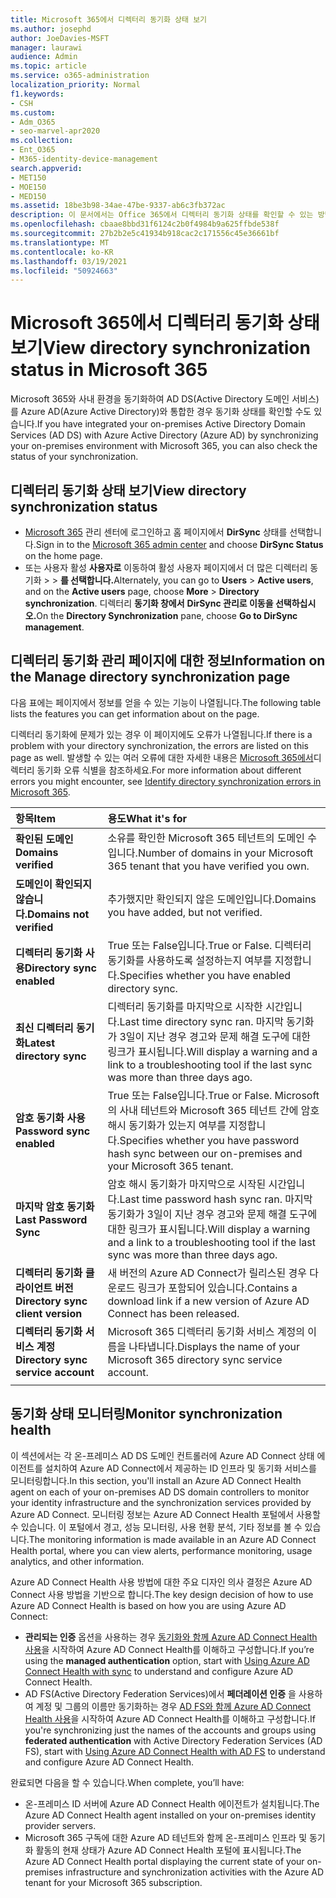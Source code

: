 ```yaml
---
title: Microsoft 365에서 디렉터리 동기화 상태 보기
ms.author: josephd
author: JoeDavies-MSFT
manager: laurawi
audience: Admin
ms.topic: article
ms.service: o365-administration
localization_priority: Normal
f1.keywords:
- CSH
ms.custom:
- Adm_O365
- seo-marvel-apr2020
ms.collection:
- Ent_O365
- M365-identity-device-management
search.appverid:
- MET150
- MOE150
- MED150
ms.assetid: 18be3b98-34ae-47be-9337-ab6c3fb372ac
description: 이 문서에서는 Office 365에서 디렉터리 동기화 상태를 확인할 수 있는 방법을 알아보십시오.
ms.openlocfilehash: cbaae8bbd31f6124c2b0f4984b9a625ffbde538f
ms.sourcegitcommit: 27b2b2e5c41934b918cac2c171556c45e36661bf
ms.translationtype: MT
ms.contentlocale: ko-KR
ms.lasthandoff: 03/19/2021
ms.locfileid: "50924663"
---
```

# <a name="view-directory-synchronization-status-in-microsoft-365"></a><span data-ttu-id="9c170-103">Microsoft 365에서 디렉터리 동기화 상태 보기</span><span class="sxs-lookup"><span data-stu-id="9c170-103">View directory synchronization status in Microsoft 365</span></span>

<span data-ttu-id="9c170-104">Microsoft 365와 사내 환경을 동기화하여 AD DS(Active Directory 도메인 서비스)를 Azure AD(Azure Active Directory)와 통합한 경우 동기화 상태를 확인할 수도 있습니다.</span><span class="sxs-lookup"><span data-stu-id="9c170-104">If you have integrated your on-premises Active Directory Domain Services (AD DS) with Azure Active Directory (Azure AD) by synchronizing your on-premises environment with Microsoft 365, you can also check the status of your synchronization.</span></span>
  
## <a name="view-directory-synchronization-status"></a><span data-ttu-id="9c170-105">디렉터리 동기화 상태 보기</span><span class="sxs-lookup"><span data-stu-id="9c170-105">View directory synchronization status</span></span>

- <span data-ttu-id="9c170-106">[Microsoft 365](https://admin.microsoft.com) 관리 센터에 로그인하고 홈 페이지에서 **DirSync** 상태를 선택합니다.</span><span class="sxs-lookup"><span data-stu-id="9c170-106">Sign in to the [Microsoft 365 admin center](https://admin.microsoft.com) and choose **DirSync Status** on the home page.</span></span>
- <span data-ttu-id="9c170-107">또는 사용자 활성 **사용자로** 이동하여 활성 사용자 페이지에서 더 많은 디렉터리 동기화 \>    \> **를 선택합니다.**</span><span class="sxs-lookup"><span data-stu-id="9c170-107">Alternately, you can go to **Users** \> **Active users**, and on the **Active users** page, choose **More** \> **Directory synchronization**.</span></span> <span data-ttu-id="9c170-108">디렉터리 **동기화 창에서** **DirSync 관리로 이동을 선택하십시오.**</span><span class="sxs-lookup"><span data-stu-id="9c170-108">On the **Directory Synchronization** pane, choose **Go to DirSync management**.</span></span>

## <a name="information-on-the-manage-directory-synchronization-page"></a><span data-ttu-id="9c170-109">디렉터리 동기화 관리 페이지에 대한 정보</span><span class="sxs-lookup"><span data-stu-id="9c170-109">Information on the Manage directory synchronization page</span></span>

<span data-ttu-id="9c170-110">다음 표에는 페이지에서 정보를 얻을 수 있는 기능이 나열됩니다.</span><span class="sxs-lookup"><span data-stu-id="9c170-110">The following table lists the features you can get information about on the page.</span></span>
  
<span data-ttu-id="9c170-111">디렉터리 동기화에 문제가 있는 경우 이 페이지에도 오류가 나열됩니다.</span><span class="sxs-lookup"><span data-stu-id="9c170-111">If there is a problem with your directory synchronization, the errors are listed on this page as well.</span></span> <span data-ttu-id="9c170-112">발생할 수 있는 여러 오류에 대한 자세한 내용은 [Microsoft 365에서](identify-directory-synchronization-errors.md)디렉터리 동기화 오류 식별을 참조하세요.</span><span class="sxs-lookup"><span data-stu-id="9c170-112">For more information about different errors you might encounter, see [Identify directory synchronization errors in Microsoft 365](identify-directory-synchronization-errors.md).</span></span>
  
|<span data-ttu-id="9c170-113">항목</span><span class="sxs-lookup"><span data-stu-id="9c170-113">Item</span></span>|<span data-ttu-id="9c170-114">용도</span><span class="sxs-lookup"><span data-stu-id="9c170-114">What it's for</span></span>|
|:-----|:-----|
|<span data-ttu-id="9c170-115">**확인된 도메인**</span><span class="sxs-lookup"><span data-stu-id="9c170-115">**Domains verified**</span></span> | <span data-ttu-id="9c170-116">소유를 확인한 Microsoft 365 테넌트의 도메인 수입니다.</span><span class="sxs-lookup"><span data-stu-id="9c170-116">Number of domains in your Microsoft 365 tenant that you have verified you own.</span></span> |
|<span data-ttu-id="9c170-117">**도메인이 확인되지 않습니다.**</span><span class="sxs-lookup"><span data-stu-id="9c170-117">**Domains not verified**</span></span> | <span data-ttu-id="9c170-118">추가했지만 확인되지 않은 도메인입니다.</span><span class="sxs-lookup"><span data-stu-id="9c170-118">Domains you have added, but not verified.</span></span> |
|<span data-ttu-id="9c170-119">**디렉터리 동기화 사용**</span><span class="sxs-lookup"><span data-stu-id="9c170-119">**Directory sync enabled**</span></span> |<span data-ttu-id="9c170-120">True 또는 False입니다.</span><span class="sxs-lookup"><span data-stu-id="9c170-120">True or False.</span></span> <span data-ttu-id="9c170-121">디렉터리 동기화를 사용하도록 설정하는지 여부를 지정합니다.</span><span class="sxs-lookup"><span data-stu-id="9c170-121">Specifies whether you have enabled directory sync.</span></span> |
|<span data-ttu-id="9c170-122">**최신 디렉터리 동기화**</span><span class="sxs-lookup"><span data-stu-id="9c170-122">**Latest directory sync**</span></span> | <span data-ttu-id="9c170-123">디렉터리 동기화를 마지막으로 시작한 시간입니다.</span><span class="sxs-lookup"><span data-stu-id="9c170-123">Last time directory sync ran.</span></span> <span data-ttu-id="9c170-124">마지막 동기화가 3일이 지난 경우 경고와 문제 해결 도구에 대한 링크가 표시됩니다.</span><span class="sxs-lookup"><span data-stu-id="9c170-124">Will display a warning and a link to a troubleshooting tool if the last sync was more than three days ago.</span></span> |
|<span data-ttu-id="9c170-125">**암호 동기화 사용**</span><span class="sxs-lookup"><span data-stu-id="9c170-125">**Password sync enabled**</span></span> | <span data-ttu-id="9c170-126">True 또는 False입니다.</span><span class="sxs-lookup"><span data-stu-id="9c170-126">True or False.</span></span> <span data-ttu-id="9c170-127">Microsoft의 사내 테넌트와 Microsoft 365 테넌트 간에 암호 해시 동기화가 있는지 여부를 지정합니다.</span><span class="sxs-lookup"><span data-stu-id="9c170-127">Specifies whether you have password hash sync between our on-premises and your Microsoft 365 tenant.</span></span> |
|<span data-ttu-id="9c170-128">**마지막 암호 동기화**</span><span class="sxs-lookup"><span data-stu-id="9c170-128">**Last Password Sync**</span></span> | <span data-ttu-id="9c170-129">암호 해시 동기화가 마지막으로 시작된 시간입니다.</span><span class="sxs-lookup"><span data-stu-id="9c170-129">Last time password hash sync ran.</span></span> <span data-ttu-id="9c170-130">마지막 동기화가 3일이 지난 경우 경고와 문제 해결 도구에 대한 링크가 표시됩니다.</span><span class="sxs-lookup"><span data-stu-id="9c170-130">Will display a warning and a link to a troubleshooting tool if the last sync was more than three days ago.</span></span> |
|<span data-ttu-id="9c170-131">**디렉터리 동기화 클라이언트 버전**</span><span class="sxs-lookup"><span data-stu-id="9c170-131">**Directory sync client version**</span></span> | <span data-ttu-id="9c170-132">새 버전의 Azure AD Connect가 릴리스된 경우 다운로드 링크가 포함되어 있습니다.</span><span class="sxs-lookup"><span data-stu-id="9c170-132">Contains a download link if a new version of Azure AD Connect has been released.</span></span> |
|<span data-ttu-id="9c170-133">**디렉터리 동기화 서비스 계정**</span><span class="sxs-lookup"><span data-stu-id="9c170-133">**Directory sync service account**</span></span> | <span data-ttu-id="9c170-134">Microsoft 365 디렉터리 동기화 서비스 계정의 이름을 나타냅니다.</span><span class="sxs-lookup"><span data-stu-id="9c170-134">Displays the name of your Microsoft 365 directory sync service account.</span></span> |
|||

## <a name="monitor-synchronization-health"></a><span data-ttu-id="9c170-135">동기화 상태 모니터링</span><span class="sxs-lookup"><span data-stu-id="9c170-135">Monitor synchronization health</span></span>

<span data-ttu-id="9c170-136">이 섹션에서는 각 온-프레미스 AD DS 도메인 컨트롤러에 Azure AD Connect 상태 에이전트를 설치하여 Azure AD Connect에서 제공하는 ID 인프라 및 동기화 서비스를 모니터링합니다.</span><span class="sxs-lookup"><span data-stu-id="9c170-136">In this section, you'll install an Azure AD Connect Health agent on each of your on-premises AD DS domain controllers to monitor your identity infrastructure and the synchronization services provided by Azure AD Connect.</span></span> <span data-ttu-id="9c170-137">모니터링 정보는 Azure AD Connect Health 포털에서 사용할 수 있습니다. 이 포털에서 경고, 성능 모니터링, 사용 현황 분석, 기타 정보를 볼 수 있습니다.</span><span class="sxs-lookup"><span data-stu-id="9c170-137">The monitoring information is made available in an Azure AD Connect Health portal, where you can view alerts, performance monitoring, usage analytics, and other information.</span></span>

<span data-ttu-id="9c170-138">Azure AD Connect Health 사용 방법에 대한 주요 디자인 의사 결정은 Azure AD Connect 사용 방법을 기반으로 합니다.</span><span class="sxs-lookup"><span data-stu-id="9c170-138">The key design decision of how to use Azure AD Connect Health is based on how you are using Azure AD Connect:</span></span>

- <span data-ttu-id="9c170-139">**관리되는 인증** 옵션을 사용하는 경우 [동기화와 함께 Azure AD Connect Health 사용](/azure/active-directory/connect-health/active-directory-aadconnect-health-sync)을 시작하여 Azure AD Connect Health를 이해하고 구성합니다.</span><span class="sxs-lookup"><span data-stu-id="9c170-139">If you’re using the **managed authentication** option, start with [Using Azure AD Connect Health with sync](/azure/active-directory/connect-health/active-directory-aadconnect-health-sync) to understand and configure Azure AD Connect Health.</span></span>
- <span data-ttu-id="9c170-140">AD FS(Active Directory Federation Services)에서 **페더레이션 인증** 을 사용하여 계정 및 그룹의 이름만 동기화하는 경우 [AD FS와 함께 Azure AD Connect Health 사용](/azure/active-directory/connect-health/active-directory-aadconnect-health-adfs)을 시작하여 Azure AD Connect Health를 이해하고 구성합니다.</span><span class="sxs-lookup"><span data-stu-id="9c170-140">If you're synchronizing just the names of the accounts and groups using **federated authentication** with Active Directory Federation Services (AD FS), start with [Using Azure AD Connect Health with AD FS](/azure/active-directory/connect-health/active-directory-aadconnect-health-adfs) to understand and configure Azure AD Connect Health.</span></span>

<span data-ttu-id="9c170-141">완료되면 다음을 할 수 있습니다.</span><span class="sxs-lookup"><span data-stu-id="9c170-141">When complete, you’ll have:</span></span>

- <span data-ttu-id="9c170-142">온-프레미스 ID 서버에 Azure AD Connect Health 에이전트가 설치됩니다.</span><span class="sxs-lookup"><span data-stu-id="9c170-142">The Azure AD Connect Health agent installed on your on-premises identity provider servers.</span></span>
- <span data-ttu-id="9c170-143">Microsoft 365 구독에 대한 Azure AD 테넌트와 함께 온-프레미스 인프라 및 동기화 활동의 현재 상태가 Azure AD Connect Health 포털에 표시됩니다.</span><span class="sxs-lookup"><span data-stu-id="9c170-143">The Azure AD Connect Health portal displaying the current state of your on-premises infrastructure and synchronization activities with the Azure AD tenant for your Microsoft 365 subscription.</span></span>